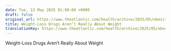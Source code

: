 ```yaml
---
date: Tue, 13 May 2025 01:00:00 +0000
draft: false
original_url: https://www.theatlantic.com/health/archive/2025/05/obesity-glp1-weight-visceral-fat/682784/?utm_source=feed
title: Weight-Loss Drugs Aren’t Really About Weight
translationKey: https://www.theatlantic.com/health/archive/2025/05/obesity-glp1-weight-visceral-fat/682784/?utm_source=feed
---
```


Weight-Loss Drugs Aren’t Really About Weight